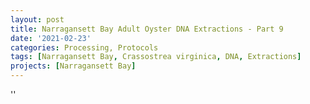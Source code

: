 ```yaml
---
layout: post
title: Narragansett Bay Adult Oyster DNA Extractions - Part 9
date: '2021-02-23'
categories: Processing, Protocols
tags: [Narragansett Bay, Crassostrea virginica, DNA, Extractions]
projects: [Narragansett Bay]
---
```



''



